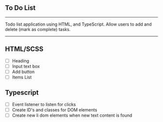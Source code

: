 ## To Do List

---

Todo list application using HTML, and TypeScript. Allow users to add and delete (mark as complete) tasks.

---

## HTML/SCSS

-   [ ] Heading
-   [ ] Input text box
-   [ ] Add button
-   [ ] Items List

## Typescript

-   [ ] Event listener to listen for clicks
-   [ ] Create ID's and classes for DOM elements
-   [ ] Create new li dom elements when new text content is found
